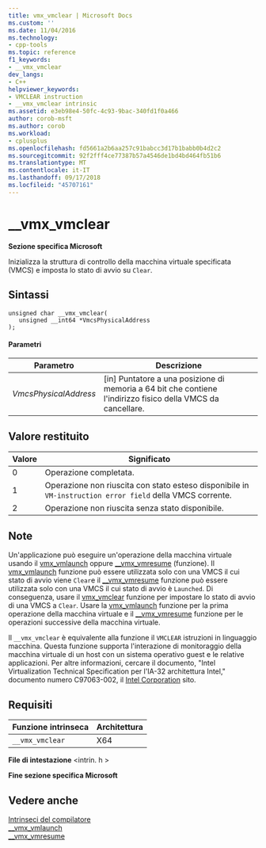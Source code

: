 ```yaml
---
title: vmx_vmclear | Microsoft Docs
ms.custom: ''
ms.date: 11/04/2016
ms.technology:
- cpp-tools
ms.topic: reference
f1_keywords:
- __vmx_vmclear
dev_langs:
- C++
helpviewer_keywords:
- VMCLEAR instruction
- __vmx_vmclear intrinsic
ms.assetid: e3eb98e4-50fc-4c93-9bac-340fd1f0a466
author: corob-msft
ms.author: corob
ms.workload:
- cplusplus
ms.openlocfilehash: fd5661a2b6aa257c91babcc3d17b1babb0b4d2c2
ms.sourcegitcommit: 92f2fff4ce77387b57a4546de1bd4bd464fb51b6
ms.translationtype: MT
ms.contentlocale: it-IT
ms.lasthandoff: 09/17/2018
ms.locfileid: "45707161"
---
```

# <a name="vmxvmclear"></a>__vmx_vmclear
**Sezione specifica Microsoft**  
  
 Inizializza la struttura di controllo della macchina virtuale specificata (VMCS) e imposta lo stato di avvio su `Clear`.  
  
## <a name="syntax"></a>Sintassi  
  
```  
unsigned char __vmx_vmclear(  
   unsigned __int64 *VmcsPhysicalAddress  
);  
```  
  
#### <a name="parameters"></a>Parametri  
  
|Parametro|Descrizione|  
|---------------|-----------------|  
|*VmcsPhysicalAddress*|[in] Puntatore a una posizione di memoria a 64 bit che contiene l'indirizzo fisico della VMCS da cancellare.|  
  
## <a name="return-value"></a>Valore restituito  
  
|Valore|Significato|  
|-----------|-------------|  
|0|Operazione completata.|  
|1|Operazione non riuscita con stato esteso disponibile in `VM-instruction error field` della VMCS corrente.|  
|2|Operazione non riuscita senza stato disponibile.|  
  
## <a name="remarks"></a>Note  
 Un'applicazione può eseguire un'operazione della macchina virtuale usando il [vmx_vmlaunch](../intrinsics/vmx-vmlaunch.md) oppure [__vmx_vmresume](../intrinsics/vmx-vmresume.md) (funzione). Il [vmx_vmlaunch](../intrinsics/vmx-vmlaunch.md) funzione può essere utilizzata solo con una VMCS il cui stato di avvio viene `Clear`e il [__vmx_vmresume](../intrinsics/vmx-vmresume.md) funzione può essere utilizzata solo con una VMCS il cui stato di avvio è `Launched`. Di conseguenza, usare il [vmx_vmclear](../intrinsics/vmx-vmclear.md) funzione per impostare lo stato di avvio di una VMCS a `Clear`. Usare la [vmx_vmlaunch](../intrinsics/vmx-vmlaunch.md) funzione per la prima operazione della macchina virtuale e il [__vmx_vmresume](../intrinsics/vmx-vmresume.md) funzione per le operazioni successive della macchina virtuale.  
  
 Il `__vmx_vmclear` è equivalente alla funzione il `VMCLEAR` istruzioni in linguaggio macchina. Questa funzione supporta l'interazione di monitoraggio della macchina virtuale di un host con un sistema operativo guest e le relative applicazioni. Per altre informazioni, cercare il documento, "Intel Virtualization Technical Specification per l'IA-32 architettura Intel," documento numero C97063-002, il [Intel Corporation](https://software.intel.com/en-us/articles/intel-sdm) sito.  
  
## <a name="requirements"></a>Requisiti  
  
|Funzione intrinseca|Architettura|  
|---------------|------------------|  
|`__vmx_vmclear`|X64|  
  
 **File di intestazione** \<intrin. h >  
  
**Fine sezione specifica Microsoft**  
  
## <a name="see-also"></a>Vedere anche  
 [Intrinseci del compilatore](../intrinsics/compiler-intrinsics.md)   
 [__vmx_vmlaunch](../intrinsics/vmx-vmlaunch.md)   
 [__vmx_vmresume](../intrinsics/vmx-vmresume.md)